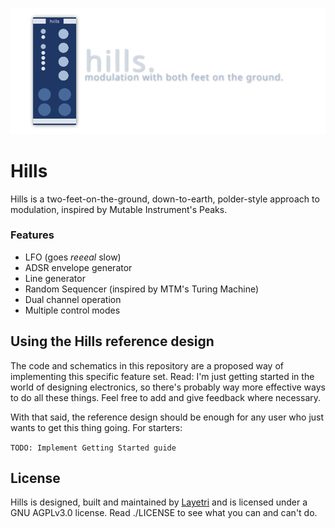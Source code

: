 ![Hills banner](https://github.com/layetri/hills/blob/master/header.png?raw=true)
# Hills
Hills is a two-feet-on-the-ground, down-to-earth, polder-style approach to modulation, inspired by Mutable Instrument's Peaks.

### Features
- LFO (goes _reeeal_ slow)
- ADSR envelope generator
- Line generator
- Random Sequencer (inspired by MTM's Turing Machine)
- Dual channel operation
- Multiple control modes

## Using the Hills reference design
The code and schematics in this repository are a proposed way of implementing this specific feature set. Read: I'm just getting started in the world of designing electronics, so there's probably way more effective ways to do all these things. Feel free to add and give feedback where necessary.

With that said, the reference design should be enough for any user who just wants to get this thing going. For starters:

```TODO: Implement Getting Started guide```

## License
Hills is designed, built and maintained by [Layetri](https://mt.layetri.nl/projects/hills) and is licensed under a GNU AGPLv3.0 license. Read ./LICENSE to see what you can and can't do.
